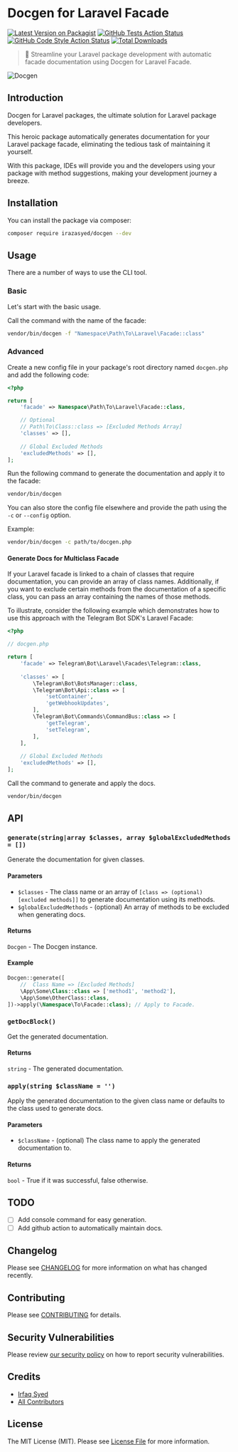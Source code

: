 # Docgen for Laravel Facade

[![Latest Version on Packagist](https://img.shields.io/packagist/v/irazasyed/docgen.svg?style=flat-square)](https://packagist.org/packages/irazasyed/docgen)
[![GitHub Tests Action Status](https://img.shields.io/github/actions/workflow/status/irazasyed/docgen/ci.yml?branch=main&label=tests&style=flat-square)](https://github.com/irazasyed/docgen/actions?query=workflow%3Aci+branch%3Amain)
[![GitHub Code Style Action Status](https://img.shields.io/github/actions/workflow/status/irazasyed/docgen/code-style.yml?branch=main&label=code%20style&style=flat-square)](https://github.com/irazasyed/docgen/actions?query=workflow%3A"Code+Style"+branch%3Amain)
[![Total Downloads](https://img.shields.io/packagist/dt/irazasyed/docgen.svg?style=flat-square)](https://packagist.org/packages/irazasyed/docgen)

> 📖 Streamline your Laravel package development with automatic facade documentation using Docgen for Laravel Facade.

![Docgen](https://user-images.githubusercontent.com/1915268/225490242-13903347-b8a7-40ea-897b-0a5429208cbb.jpg)

## Introduction

Docgen for Laravel packages, the ultimate solution for Laravel package developers.

This heroic package automatically generates documentation for your Laravel package facade, eliminating the tedious task of maintaining it yourself.

With this package, IDEs will provide you and the developers using your package with method suggestions, making your development journey a breeze.

## Installation

You can install the package via composer:

```bash
composer require irazasyed/docgen --dev
```

## Usage

There are a number of ways to use the CLI tool.

### Basic

Let's start with the basic usage.

Call the command with the name of the facade:

```bash
vendor/bin/docgen -f "Namespace\Path\To\Laravel\Facade::class"
```

### Advanced

Create a new config file in your package's root directory named `docgen.php` and add the following code:

```php
<?php

return [
    'facade' => Namespace\Path\To\Laravel\Facade::class,

    // Optional
    // Path\To\Class::class => [Excluded Methods Array]
    'classes' => [],
    
    // Global Excluded Methods
    'excludedMethods' => [],
];
```

Run the following command to generate the documentation and apply it to the facade:

```bash
vendor/bin/docgen
```

You can also store the config file elsewhere and provide the path using the `-c` or `--config` option.

Example:

```bash
vendor/bin/docgen -c path/to/docgen.php
```
#### Generate Docs for Multiclass Facade

If your Laravel facade is linked to a chain of classes that require documentation, you can provide an array of class names. Additionally, if you want to exclude certain methods from the documentation of a specific class, you can pass an array containing the names of those methods.

To illustrate, consider the following example which demonstrates how to use this approach with the Telegram Bot SDK's Laravel Facade:

```php
<?php

// docgen.php

return [
    'facade' => Telegram\Bot\Laravel\Facades\Telegram::class,
    
    'classes' => [
        \Telegram\Bot\BotsManager::class,
        \Telegram\Bot\Api::class => [
            'setContainer',
            'getWebhookUpdates',
        ],
        \Telegram\Bot\Commands\CommandBus::class => [
            'getTelegram',
            'setTelegram',
        ],
    ],
    
    // Global Excluded Methods
    'excludedMethods' => [],
];
```

Call the command to generate and apply the docs.

```bash
vendor/bin/docgen
```

## API

### `generate(string|array $classes, array $globalExcludedMethods = [])`

Generate the documentation for given classes.

#### Parameters

- `$classes` - The class name or an array of `[class => (optional) [excluded methods]]` to generate documentation using its methods.
- `$globalExcludedMethods` - (optional) An array of methods to be excluded when generating docs.

#### Returns

`Docgen` - The Docgen instance.

#### Example

```php
Docgen::generate([
    //  Class Name => [Excluded Methods]
    \App\Some\Class::class => ['method1', 'method2'],
    \App\Some\OtherClass::class,
])->apply(\Namespace\To\Facade::class); // Apply to Facade.
```

### `getDocBlock()`

Get the generated documentation.

#### Returns

`string` - The generated documentation.

### `apply(string $className = '')`

Apply the generated documentation to the given class name or defaults to the class used to generate docs.

#### Parameters

- `$className` - (optional) The class name to apply the generated documentation to.

#### Returns

`bool` - True if it was successful, false otherwise.

## TODO

- [ ] Add console command for easy generation.
- [ ] Add github action to automatically maintain docs.

## Changelog

Please see [CHANGELOG](CHANGELOG.md) for more information on what has changed recently.

## Contributing

Please see [CONTRIBUTING](CONTRIBUTING.md) for details.

## Security Vulnerabilities

Please review [our security policy](../../security/policy) on how to report security vulnerabilities.

## Credits

- [Irfaq Syed](https://github.com/irazasyed)
- [All Contributors](../../contributors)

## License

The MIT License (MIT). Please see [License File](LICENSE.md) for more information.
